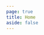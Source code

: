 ```yaml
---
page: true
title: Home
aside: false
---
```

<script setup>
import Page from "./.vitepress/theme/components/Page.vue";
import { useData } from "vitepress";
const { theme } = useData();
const posts = theme.value.posts.slice(0,5)
</script>
<Page :posts="posts" :pageCurrent="1" :pagesNum="3" />